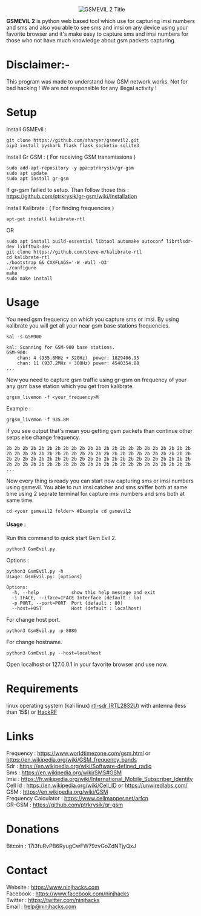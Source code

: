 
  <p align="center">
    <img alt="GSMEVIL 2 Title" src="https://raw.githubusercontent.com/sharyer/gsmevil2/master/img/logo.png" style="max-width:100%;max-height:100%;" />
  </p>

**GSMEVIL 2** is python web based tool which use for capturing imsi numbers and sms and also you able to see sms and imsi on any device using your favorite browser and it's make easy to capture sms and imsi numbers for those who not have much knowledge about gsm packets capturing.

# Disclaimer:-
This program was made to understand how GSM network works. Not for bad hacking !
We are not responsible for any illegal activity !

# Setup

Install GSMEvil :
```
git clone https://github.com/sharyer/gsmevil2.git
pip3 install pyshark flask flask_socketio sqlite3
```

Install Gr GSM :  ( For receiving GSM transmissions )
```
sudo add-apt-repository -y ppa:ptrkrysik/gr-gsm
sudo apt update
sudo apt install gr-gsm
```

If gr-gsm failled to setup. Than follow those this : https://github.com/ptrkrysik/gr-gsm/wiki/Installation  

Install Kalibrate : ( For finding frequencies )
```
apt-get install kalibrate-rtl
```
OR
```
sudo apt install build-essential libtool automake autoconf librtlsdr-dev libfftw3-dev
git clone https://github.com/steve-m/kalibrate-rtl
cd kalibrate-rtl
./bootstrap && CXXFLAGS='-W -Wall -O3'
./configure
make
sudo make install
```
# Usage
You need gsm frequency on which you capture sms or imsi. By using kalibrate you will get all your near gsm base stations  frequencies.
```
kal -s GSM900
```
```
kal: Scanning for GSM-900 base stations.
GSM-900:
	chan: 4 (935.8MHz + 320Hz)	power: 1829406.95
	chan: 11 (937.2MHz + 308Hz)	power: 4540354.88
...
```
Now you need to capture gsm traffic using gr-gsm on frequency of your any gsm base station which you get from kalibrate.
```
grgsm_livemon -f <your_frequency>M
```
Example :
```
grgsm_livemon -f 935.8M
```
if you see output that's mean you getting gsm packets than continue other setps else change frequency.
```
2b 2b 2b 2b 2b 2b 2b 2b 2b 2b 2b 2b 2b 2b 2b 2b 2b 2b 2b 2b 2b 2b 2b
2b 2b 2b 2b 2b 2b 2b 2b 2b 2b 2b 2b 2b 2b 2b 2b 2b 2b 2b 2b 2b 2b 2b
2b 2b 2b 2b 2b 2b 2b 2b 2b 2b 2b 2b 2b 2b 2b 2b 2b 2b 2b 2b 2b 2b 2b
2b 2b 2b 2b 2b 2b 2b 2b 2b 2b 2b 2b 2b 2b 2b 2b 2b 2b 2b 2b 2b 2b 2b
...
```
Now every thing is ready you can start now capturing sms or imsi numbers using gsmevil.
You able to run imsi catcher and sms sniffer both at same time using 2 seprate terminal for capture imsi numbers and sms both at same time.
```
cd <your gsmevil2 folder> #Example cd gsmevil2
```
#### Usage :

Run this command to quick start Gsm Evil 2.
```
python3 GsmEvil.py 
```
Options :
```
python3 GsmEvil.py -h
Usage: GsmEvil.py: [options]

Options:
  -h, --help            show this help message and exit
  -i IFACE, --iface=IFACE Interface (default : lo)
  -p PORT, --port=PORT  Port (default : 80)
  --host=HOST           Host (default : localhost)
```
For change host port.
```
python3 GsmEvil.py -p 8080
```
For change hostname.
```
python3 GsmEvil.py --host=localhost
```
Open localhost or 127.0.0.1 in your favorite browser and use now.

# Requirements
linux operating system (kali linux)
[rtl-sdr (RTL2832U)](https://osmocom.org/projects/sdr/wiki/rtl-sdr) with antenna (less than 15$) or [HackRF](https://greatscottgadgets.com/hackrf/) 

# Links 
Frequency : https://www.worldtimezone.com/gsm.html or https://en.wikipedia.org/wiki/GSM_frequency_bands  
Sdr : https://en.wikipedia.org/wiki/Software-defined_radio  
Sms : https://en.wikipedia.org/wiki/SMS#GSM  
Imsi : https://fr.wikipedia.org/wiki/International_Mobile_Subscriber_Identity  
Cell id : https://en.wikipedia.org/wiki/Cell_ID or https://unwiredlabs.com/  
GSM : https://en.wikipedia.org/wiki/GSM  
Frequency Calculator : https://www.cellmapper.net/arfcn  
GR-GSM : https://github.com/ptrkrysik/gr-gsm 

# Donations
Bitcoin : 17i3fuRvPB6RyugCwFW79zvGoZdNTjyQxJ

# Contact
Website  : https://www.ninjhacks.com<br/>
Facebook : https://www.facebook.com/ninjhacks<br/>
Twitter  : https://twitter.com/ninjhacks<br/>
Email    : help@ninjhacks.com

